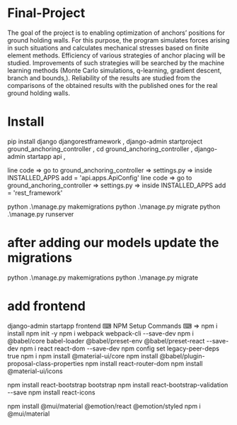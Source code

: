 # Final-Project

The goal of the project is to enabling optimization of anchors’ positions for ground holding walls.
For this purpose, the program simulates forces arising in such situations and calculates mechanical stresses based on finite element methods.
Efficiency of various strategies of anchor placing will be studied. Improvements of such strategies will be searched by the machine learning methods (Monte Carlo simulations, q-learning, gradient descent, branch and bounds,).
Reliability of the results are studied from the comparisons of the obtained results with the published ones for the real ground holding walls.




# Install
pip install django djangorestframework ,
django-admin startproject ground_anchoring_controller ,
cd ground_anchoring_controller ,
django-admin startapp api ,

line code => go to ground_anchoring_controller => settings.py => inside INSTALLED_APPS  add  = 'api.apps.ApiConfig'
line code => go to ground_anchoring_controller => settings.py => inside INSTALLED_APPS  add  = 'rest_framework'

python .\manage.py makemigrations
python .\manage.py migrate
python .\manage.py runserver

# after adding our models update the migrations

python .\manage.py makemigrations
python .\manage.py migrate

# add frontend 

django-admin startapp frontend
⌨ NPM Setup Commands ⌨  => npm i install
npm init -y
npm i webpack webpack-cli --save-dev
npm i @babel/core babel-loader @babel/preset-env @babel/preset-react --save-dev
npm i react react-dom --save-dev
npm config set legacy-peer-deps true
npm i
npm install @material-ui/core
npm install @babel/plugin-proposal-class-properties
npm install react-router-dom
npm install @material-ui/icons


npm install react-bootstrap bootstrap
npm install react-bootstrap-validation --save
npm install react-icons

npm install @mui/material @emotion/react @emotion/styled
npm i @mui/material 



